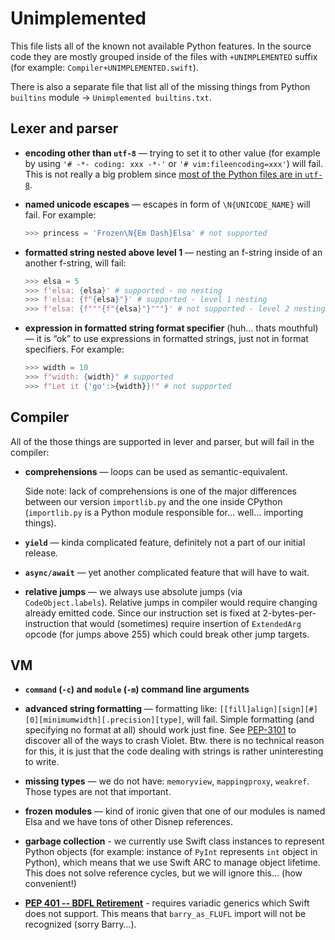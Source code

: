 # Unimplemented

This file lists all of the known not available Python features. In the source code they are mostly grouped inside of the files with `+UNIMPLEMENTED` suffix (for example: `Compiler+UNIMPLEMENTED.swift`).

There is also a separate file that list all of the missing things from Python `builtins` module -> `Unimplemented builtins.txt`.

## Lexer and parser

- **encoding other than `utf-8`** — trying to set it to other value (for example by using `'# -*- coding: xxx -*-'` or `'# vim:fileencoding=xxx'`) will fail. This is not really a big problem since [most of the Python files are in `utf-8`](https://www.python.org/dev/peps/pep-3120/).

- **named unicode escapes** — escapes in form of `\N{UNICODE_NAME}` will fail. For example:

    ```py
    >>> princess = 'Frozen\N{Em Dash}Elsa' # not supported
    ```

- **formatted string nested above level 1** — nesting an f-string inside of an another f-string, will fail:

    ```py
    >>> elsa = 5
    >>> f'elsa: {elsa}' # supported - no nesting
    >>> f'elsa: {f"{elsa}"}' # supported - level 1 nesting
    >>> f'elsa: {f"""{f"{elsa}"}"""}' # not supported - level 2 nesting
    ```
    
- **expression in formatted string format specifier** (huh… thats mouthful) — it is “ok” to use expressions in formatted strings, just not in format specifiers. For example:

    ```py
    >>> width = 10
    >>> f"width: {width}" # supported
    >>> f"Let it {'go':>{width}}!" # not supported
    ```
    
## Compiler

All of the those things are supported in lever and parser, but will fail in the compiler:

- **comprehensions** — loops can be used as semantic-equivalent.

    Side note: lack of comprehensions is one of the major differences between our version `importlib.py` and the one inside CPython (`importlib.py` is a Python module responsible for… well… importing things).

- **`yield`** — kinda complicated feature, definitely not a part of our initial release.

- **`async/await`** — yet another complicated feature that will have to wait.

- **relative jumps** — we always use absolute jumps (via `CodeObject.labels`). Relative jumps in compiler would require changing already emitted code. Since our instruction set is fixed at 2-bytes-per-instruction that would (sometimes) require insertion of `ExtendedArg` opcode (for jumps above 255) which could break other jump targets.

## VM

- **`command` (`-c`) and `module` (`-m`) command line arguments**

- **advanced string formatting** — formatting like: `[[fill]align][sign][#][0][minimumwidth][.precision][type]`, will fail. Simple formatting (and specifying no format at all) should work just fine. See [PEP-3101](https://www.python.org/dev/peps/pep-3101/#standard-format-specifiers) to discover all of the ways to crash Violet. Btw. there is no technical reason for this, it is just that the code dealing with strings is rather uninteresting to write.

- **missing types** — we do not have: `memoryview`, `mappingproxy`, `weakref`. Those types are not that important.

- **frozen modules** — kind of ironic given that one of our modules is named Elsa and we have tons of other Disnep references.

- **garbage collection** - we currently use Swift class instances to represent Python objects (for example: instance of `PyInt` represents `int` object in Python), which means that we use Swift ARC to manage object lifetime. This does not solve reference cycles, but we will ignore this… (how convenient!)

- **[PEP 401 -- BDFL Retirement](https://www.python.org/dev/peps/pep-0401)** - requires variadic generics which Swift does not support. This means that `barry_as_FLUFL` import will not be recognized (sorry Barry…).
